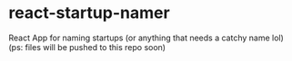 # react-startup-namer
React App for naming startups (or anything that needs a catchy name lol)
(ps: files will be pushed to this repo soon)
